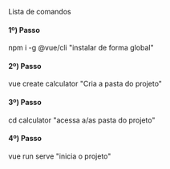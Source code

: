 Lista de comandos
#### 1º) Passo #####
npm i -g @vue/cli "instalar de forma global"
#### 2º) Passo #####
vue create calculator "Cria a pasta do projeto"
#### 3º) Passo ####
cd calculator "acessa a/as pasta do projeto"
#### 4º) Passo ####
vue run serve "inicia o projeto"
